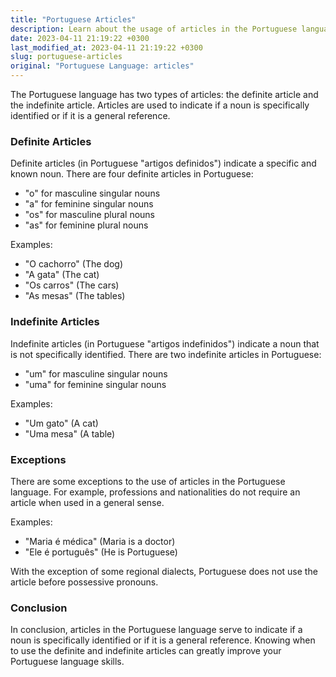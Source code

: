 ```yaml
---
title: "Portuguese Articles"
description: Learn about the usage of articles in the Portuguese language.
date: 2023-04-11 21:19:22 +0300
last_modified_at: 2023-04-11 21:19:22 +0300
slug: portuguese-articles
original: "Portuguese Language: articles"
---
```

The Portuguese language has two types of articles: the definite article and the indefinite article. Articles are used to indicate if a noun is specifically identified or if it is a general reference.

### Definite Articles

Definite articles (in Portuguese "artigos definidos") indicate a specific and known noun. There are four definite articles in Portuguese:
- "o" for masculine singular nouns
- "a" for feminine singular nouns
- "os" for masculine plural nouns
- "as" for feminine plural nouns

Examples:
- "O cachorro" (The dog)
- "A gata" (The cat)
- "Os carros" (The cars)
- "As mesas" (The tables)

### Indefinite Articles

Indefinite articles (in Portuguese "artigos indefinidos") indicate a noun that is not specifically identified. There are two indefinite articles in Portuguese:
- "um" for masculine singular nouns
- "uma" for feminine singular nouns

Examples:
- "Um gato" (A cat)
- "Uma mesa" (A table)

### Exceptions

There are some exceptions to the use of articles in the Portuguese language. For example, professions and nationalities do not require an article when used in a general sense. 

Examples:
- "Maria é médica" (Maria is a doctor)
- "Ele é português" (He is Portuguese)

With the exception of some regional dialects, Portuguese does not use the article before possessive pronouns.

### Conclusion

In conclusion, articles in the Portuguese language serve to indicate if a noun is specifically identified or if it is a general reference. Knowing when to use the definite and indefinite articles can greatly improve your Portuguese language skills.